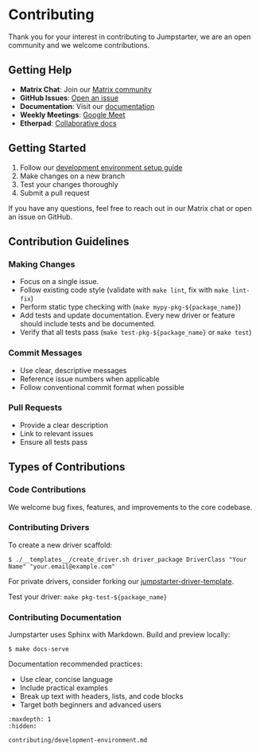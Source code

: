 # Contributing

Thank you for your interest in contributing to Jumpstarter, we are an open
community and we welcome contributions.

## Getting Help

- **Matrix Chat**: Join our [Matrix
  community](https://matrix.to/#/#jumpstarter:matrix.org)
- **GitHub Issues**: [Open an
  issue](https://github.com/jumpstarter-dev/jumpstarter/issues)
- **Documentation**: Visit our [documentation](https://jumpstarter.dev/)
- **Weekly Meetings**: [Google Meet](https://meet.google.com/gzd-hhbd-hpu)
- **Etherpad**: [Collaborative
  docs](https://etherpad.jumpstarter.dev/pad-lister)

## Getting Started

1. Follow our [development environment setup
   guide](./contributing/development-environment.md)
2. Make changes on a new branch
3. Test your changes thoroughly
4. Submit a pull request

If you have any questions, feel free to reach out in our Matrix chat or open an
issue on GitHub.

## Contribution Guidelines

### Making Changes

- Focus on a single issue.
- Follow existing code style (validate with `make lint`, fix with `make
  lint-fix`)
- Perform static type checking with (`make mypy-pkg-${package_name}`)
- Add tests and update documentation. Every new driver or feature should include
  tests and be documented.
- Verify that all tests pass (`make test-pkg-${package_name}` or `make test`)

### Commit Messages

- Use clear, descriptive messages
- Reference issue numbers when applicable
- Follow conventional commit format when possible

### Pull Requests

- Provide a clear description
- Link to relevant issues
- Ensure all tests pass

## Types of Contributions

### Code Contributions
We welcome bug fixes, features, and improvements to the core codebase.

### Contributing Drivers

To create a new driver scaffold:

```console
$ ./__templates__/create_driver.sh driver_package DriverClass "Your Name" "your.email@example.com"
```

For private drivers, consider forking our
[jumpstarter-driver-template](https://github.com/jumpstarter-dev/jumpstarter-driver-template).

Test your driver: `make pkg-test-${package_name}`

### Contributing Documentation

Jumpstarter uses Sphinx with Markdown. Build and preview locally:

```console
$ make docs-serve
```

Documentation recommended practices:

- Use clear, concise language
- Include practical examples
- Break up text with headers, lists, and code blocks
- Target both beginners and advanced users

```{toctree}
:maxdepth: 1
:hidden:

contributing/development-environment.md
```
